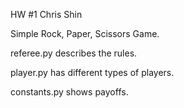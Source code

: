 HW #1
Chris Shin

Simple Rock, Paper, Scissors Game.

referee.py describes the rules.

player.py has different types of players.

constants.py shows payoffs.